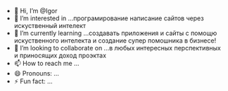 - 👋 Hi, I’m @Igor
- 👀 I’m interested in ...програмирование написание сайтов через искуственный интелект
- 🌱 I’m currently learning ...создавать приложения и сайты с помощю искуственного интелекта и создание супер помошника в бизнесе!
- 💞️ I’m looking to collaborate on ...в любых интересных перспективных и приносящих доход проэктах
- 📫 How to reach me ...
- 😄 Pronouns: ...
- ⚡ Fun fact: ...

<!---
tomkovigor/tomkovigor is a ✨ special ✨ repository because its `README.md` (this file) appears on your GitHub profile.
You can click the Preview link to take a look at your changes.
--->
